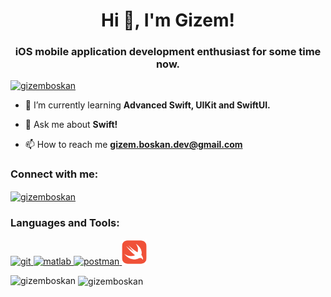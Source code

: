 <h1 align="center">Hi 👋, I'm Gizem!</h1>
<h3 align="center">iOS mobile application development enthusiast for some time now.</h3>

<p align="left"> <a href="https://github.com/ryo-ma/github-profile-trophy"><img src="https://github-profile-trophy.vercel.app/?username=gizemboskan" alt="gizemboskan" /></a> </p>

- 🌱 I’m currently learning **Advanced Swift, UIKit and SwiftUI.**

- 💬 Ask me about **Swift!**

- 📫 How to reach me **gizem.boskan.dev@gmail.com**

<h3 align="left">Connect with me:</h3>
<p align="left">
<a href="https://linkedin.com/in/gizemboskan" target="blank"><img align="center" src="https://raw.githubusercontent.com/rahuldkjain/github-profile-readme-generator/master/src/images/icons/Social/linked-in-alt.svg" alt="gizemboskan" height="30" width="40" /></a>
</p>

<h3 align="left">Languages and Tools:</h3>
<p align="left"> <a href="https://git-scm.com/" target="_blank"> <img src="https://www.vectorlogo.zone/logos/git-scm/git-scm-icon.svg" alt="git" width="40" height="40"/> </a> <a href="https://www.mathworks.com/" target="_blank"> <img src="https://upload.wikimedia.org/wikipedia/commons/2/21/Matlab_Logo.png" alt="matlab" width="40" height="40"/> </a> <a href="https://postman.com" target="_blank"> <img src="https://www.vectorlogo.zone/logos/getpostman/getpostman-icon.svg" alt="postman" width="40" height="40"/> </a> <a href="https://developer.apple.com/swift/" target="_blank"> <img src="https://raw.githubusercontent.com/devicons/devicon/master/icons/swift/swift-original.svg" alt="swift" width="40" height="40"/> </a> </p>

<p><img align="left" src="https://github-readme-stats.vercel.app/api/top-langs?username=gizemboskan&show_icons=true&theme=radical&title_color=a8d8ea&bg_color=aa96da&hide_border=true&locale=en&layout=compact" alt="gizemboskan" /></p>

<p>&nbsp;<img align="center" src="https://github-readme-stats.vercel.app/api?username=gizemboskan&show_icons=true&theme=radical&title_color=a8d8ea&bg_color=aa96da&hide_border=true&locale=en" alt="gizemboskan" /></p>
